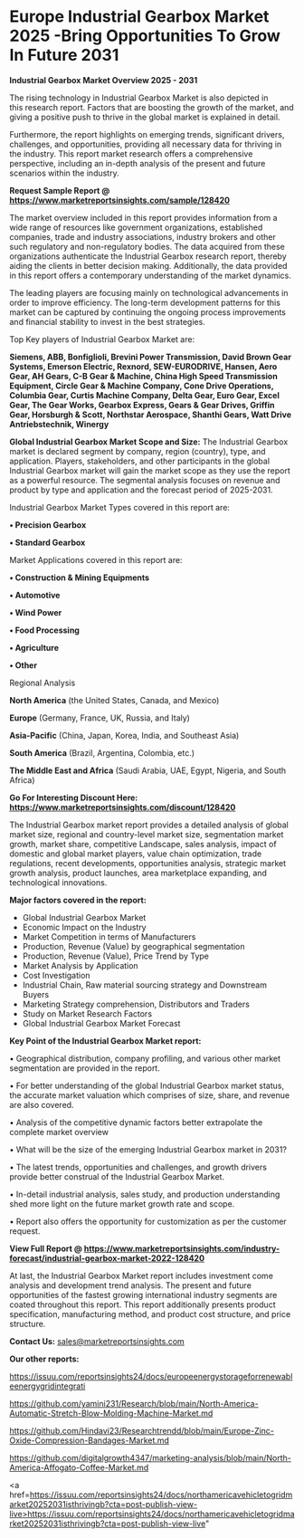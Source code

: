 # Europe Industrial Gearbox Market 2025 -Bring Opportunities To Grow In Future 2031

<Strong> Industrial Gearbox Market Overview 2025 - 2031</strong>

The rising technology in Industrial Gearbox Market is also depicted in this research report. Factors that are boosting the growth of the market, and giving a positive push to thrive in the global market is explained in detail.

Furthermore, the report highlights on emerging trends, significant drivers, challenges, and opportunities, providing all necessary data for thriving in the industry. This report market research offers a comprehensive perspective, including an in-depth analysis of the present and future scenarios within the industry.

<strong>Request Sample Report @ <a href=https://www.marketreportsinsights.com/sample/128420>https://www.marketreportsinsights.com/sample/128420</a></strong>

The market overview included in this report provides information from a wide range of resources like government organizations, established companies, trade and industry associations, industry brokers and other such regulatory and non-regulatory bodies. The data acquired from these organizations authenticate the Industrial Gearbox research report, thereby aiding the clients in better decision making. Additionally, the data provided in this report offers a contemporary understanding of the market dynamics.

The leading players are focusing mainly on technological advancements in order to improve efficiency. The long-term development patterns for this market can be captured by continuing the ongoing process improvements and financial stability to invest in the best strategies.

Top Key players of Industrial Gearbox Market are:

<strong>Siemens, ABB, Bonfiglioli, Brevini Power Transmission, David Brown Gear Systems, Emerson Electric, Rexnord, SEW-EURODRIVE, Hansen, Aero Gear, AH Gears, C-B Gear & Machine, China High Speed Transmission Equipment, Circle Gear & Machine Company, Cone Drive Operations, Columbia Gear, Curtis Machine Company, Delta Gear, Euro Gear, Excel Gear, The Gear Works, Gearbox Express, Gears & Gear Drives, Griffin Gear, Horsburgh & Scott, Northstar Aerospace, Shanthi Gears, Watt Drive Antriebstechnik, Winergy</strong>

<strong><b>Global Industrial Gearbox Market Scope and Size:</b></strong>
The Industrial Gearbox market is declared segment by company, region (country), type, and application. Players, stakeholders, and other participants in the global Industrial Gearbox market will gain the market scope as they use the report as a powerful resource. The segmental analysis focuses on revenue and product by type and application and the forecast period of 2025-2031.

Industrial Gearbox Market Types covered in this report are:

<strong>• Precision Gearbox

• Standard Gearbox</strong>

Market Applications covered in this report are:

<strong>• Construction & Mining Equipments

• Automotive

• Wind Power

• Food Processing

• Agriculture

• Other</strong> 

Regional Analysis

<strong>North America</strong> (the United States, Canada, and Mexico)

<strong>Europe</strong> (Germany, France, UK, Russia, and Italy)

<strong>Asia-Pacific</strong> (China, Japan, Korea, India, and Southeast Asia)

<strong>South America</strong> (Brazil, Argentina, Colombia, etc.)

<strong>The Middle East and Africa</strong> (Saudi Arabia, UAE, Egypt, Nigeria, and South Africa)

<strong>Go For Interesting Discount Here: <a href=https://www.marketreportsinsights.com/discount/128420>https://www.marketreportsinsights.com/discount/128420</a></strong>

The Industrial Gearbox market report provides a detailed analysis of global market size, regional and country-level market size, segmentation market growth, market share, competitive Landscape, sales analysis, impact of domestic and global market players, value chain optimization, trade regulations, recent developments, opportunities analysis, strategic market growth analysis, product launches, area marketplace expanding, and technological innovations.

<strong><b>Major factors covered in the report:</b></strong>
<ul>
  <li>Global Industrial Gearbox Market </li>
  <li>Economic Impact on the Industry</li>
  <li>Market Competition in terms of Manufacturers</li>
  <li>Production, Revenue (Value) by geographical segmentation</li>
  <li>Production, Revenue (Value), Price Trend by Type</li>
  <li>Market Analysis by Application</li>
  <li>Cost Investigation</li>
  <li>Industrial Chain, Raw material sourcing strategy and Downstream Buyers</li>
  <li>Marketing Strategy comprehension, Distributors and Traders</li>
  <li>Study on Market Research Factors</li>
  <li>Global Industrial Gearbox Market Forecast</li>
</ul>

<strong><b>Key Point of the Industrial Gearbox Market report:</b></strong>

• Geographical distribution, company profiling, and various other market segmentation are provided in the report.

• For better understanding of the global Industrial Gearbox market status, the accurate market valuation which comprises of size, share, and revenue are also covered.

• Analysis of the competitive dynamic factors better extrapolate the complete market overview

• What will be the size of the emerging Industrial Gearbox market in 2031?

• The latest trends, opportunities and challenges, and growth drivers provide better construal of the Industrial Gearbox Market.

• In-detail industrial analysis, sales study, and production understanding shed more light on the future market growth rate and scope.

• Report also offers the opportunity for customization as per the customer request.

<strong><b>View Full Report @ <a href=https://www.marketreportsinsights.com/industry-forecast/industrial-gearbox-market-2022-128420>https://www.marketreportsinsights.com/industry-forecast/industrial-gearbox-market-2022-128420</a></b></strong>


At last, the Industrial Gearbox Market report includes investment come analysis and development trend analysis. The present and future opportunities of the fastest growing international industry segments are coated throughout this report. This report additionally presents product specification, manufacturing method, and product cost structure, and price structure.

<strong>Contact Us:</strong>
sales@marketreportsinsights.com

<strong>Our other reports:</strong>

<a href=https://issuu.com/reportsinsights24/docs/europeenergystorageforrenewableenergygridintegrati>https://issuu.com/reportsinsights24/docs/europeenergystorageforrenewableenergygridintegrati</a>

<a href=https://github.com/yamini231/Research/blob/main/North-America-Automatic-Stretch-Blow-Molding-Machine-Market.md>https://github.com/yamini231/Research/blob/main/North-America-Automatic-Stretch-Blow-Molding-Machine-Market.md</a>

<a href=https://github.com/Hindavi23/Researchtrendd/blob/main/Europe-Zinc-Oxide-Compression-Bandages-Market.md>https://github.com/Hindavi23/Researchtrendd/blob/main/Europe-Zinc-Oxide-Compression-Bandages-Market.md</a>

<a href=https://github.com/digitalgrowth4347/marketing-analysis/blob/main/North-America-Affogato-Coffee-Market.md>https://github.com/digitalgrowth4347/marketing-analysis/blob/main/North-America-Affogato-Coffee-Market.md</a>

<a href=https://issuu.com/reportsinsights24/docs/northamericavehicletogridmarket20252031isthrivingb?cta=post-publish-view-live>https://issuu.com/reportsinsights24/docs/northamericavehicletogridmarket20252031isthrivingb?cta=post-publish-view-live</a>"

